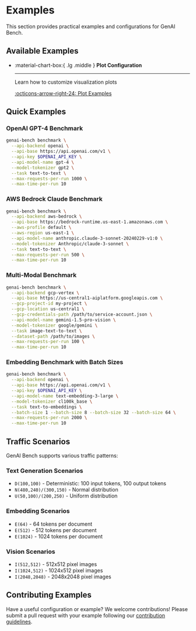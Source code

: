# Examples

This section provides practical examples and configurations for GenAI Bench.

## Available Examples

<div class="grid cards" markdown>

-   :material-chart-box:{ .lg .middle } **Plot Configuration**

    ---

    Learn how to customize visualization plots

    [:octicons-arrow-right-24: Plot Examples](plot-config-examples.md)

</div>

## Quick Examples

### OpenAI GPT-4 Benchmark

```bash
genai-bench benchmark \
  --api-backend openai \
  --api-base https://api.openai.com/v1 \
  --api-key $OPENAI_API_KEY \
  --api-model-name gpt-4 \
  --model-tokenizer gpt2 \
  --task text-to-text \
  --max-requests-per-run 1000 \
  --max-time-per-run 10
```

### AWS Bedrock Claude Benchmark

```bash
genai-bench benchmark \
  --api-backend aws-bedrock \
  --api-base https://bedrock-runtime.us-east-1.amazonaws.com \
  --aws-profile default \
  --aws-region us-east-1 \
  --api-model-name anthropic.claude-3-sonnet-20240229-v1:0 \
  --model-tokenizer Anthropic/claude-3-sonnet \
  --task text-to-text \
  --max-requests-per-run 500 \
  --max-time-per-run 10
```

### Multi-Modal Benchmark

```bash
genai-bench benchmark \
  --api-backend gcp-vertex \
  --api-base https://us-central1-aiplatform.googleapis.com \
  --gcp-project-id my-project \
  --gcp-location us-central1 \
  --gcp-credentials-path /path/to/service-account.json \
  --api-model-name gemini-1.5-pro-vision \
  --model-tokenizer google/gemini \
  --task image-text-to-text \
  --dataset-path /path/to/images \
  --max-requests-per-run 100 \
  --max-time-per-run 10
```

### Embedding Benchmark with Batch Sizes

```bash
genai-bench benchmark \
  --api-backend openai \
  --api-base https://api.openai.com/v1 \
  --api-key $OPENAI_API_KEY \
  --api-model-name text-embedding-3-large \
  --model-tokenizer cl100k_base \
  --task text-to-embeddings \
  --batch-size 1 --batch-size 8 --batch-size 32 --batch-size 64 \
  --max-requests-per-run 2000 \
  --max-time-per-run 10
```

## Traffic Scenarios

GenAI Bench supports various traffic patterns:

### Text Generation Scenarios
- `D(100,100)` - Deterministic: 100 input tokens, 100 output tokens
- `N(480,240)/(300,150)` - Normal distribution
- `U(50,100)/(200,250)` - Uniform distribution

### Embedding Scenarios
- `E(64)` - 64 tokens per document
- `E(512)` - 512 tokens per document
- `E(1024)` - 1024 tokens per document

### Vision Scenarios
- `I(512,512)` - 512x512 pixel images
- `I(1024,512)` - 1024x512 pixel images
- `I(2048,2048)` - 2048x2048 pixel images

## Contributing Examples

Have a useful configuration or example? We welcome contributions! Please submit a pull request with your example following our [contribution guidelines](../development/contributing.md).